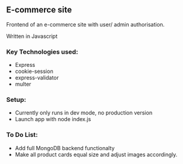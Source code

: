 ## E-commerce site

Frontend of an e-commerce site with user/ admin authorisation.

Written in Javascript

### Key Technologies used:
- Express
- cookie-session
- express-validator
- multer

### Setup:
- Currently only runs in dev mode, no production version
- Launch app with node index.js

### To Do List:
- Add full MongoDB backend functionalty
- Make all product cards equal size and adjust images accordingly.

